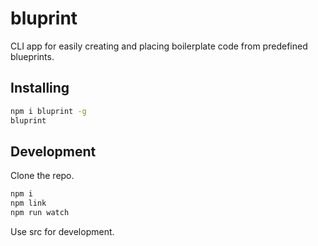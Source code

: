 # bluprint

CLI app for easily creating and placing boilerplate code from predefined blueprints.

## Installing

```bash
npm i bluprint -g
bluprint
```

## Development
Clone the repo.

```bash
npm i
npm link
npm run watch
```

Use src for development.